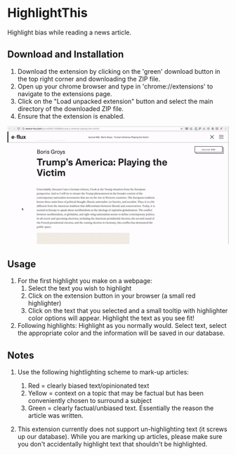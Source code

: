 # HighlightThis

Highlight bias while reading a news article. 

## Download and Installation 
1. Download the extension by clicking on the 'green' download button in the top right corner and downloading the ZIP file. 
2. Open up your chrome browser and type in 'chrome://extensions' to navigate to the extensions page. 
3. Click on the "Load unpacked extension" button and select the main directory of the downloaded ZIP file. 
4. Ensure that the extension is enabled. 

![alt text](video_long.gif "GIF") 

## Usage  
1. For the first highlight you make on a webpage: 
   1. Select the text you wish to highlight 
   2. Click on the extension button in your browser (a small red highlighter)
   3. Click on the text that you selected and a small tooltip with highlighter color options will appear. Highlight the text as you see fit!
2. Following highlights: Highlight as you normally would. Select text, select the appropriate color and the information will be saved in our database.

## Notes 
1. Use the following hightlighting scheme to mark-up articles:
   1. Red = clearly biased text/opinionated text 
   2. Yellow = context on a topic that may be factual but has been conveniently chosen to surround a subject 
   3. Green = clearly factual/unbiased text. Essentially the reason the article was written. 

2. This extension currently does not support un-highlighting text (it screws up our database). While you are marking up articles, please make sure you don't accidentally highlight text that shouldn't be highlighted.

